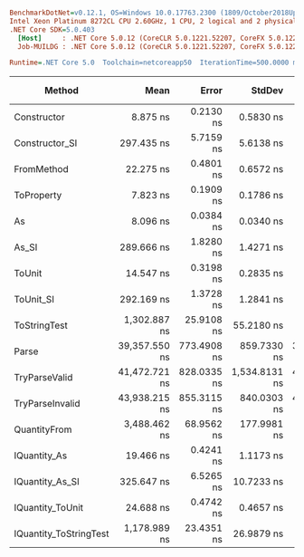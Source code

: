 ``` ini

BenchmarkDotNet=v0.12.1, OS=Windows 10.0.17763.2300 (1809/October2018Update/Redstone5)
Intel Xeon Platinum 8272CL CPU 2.60GHz, 1 CPU, 2 logical and 2 physical cores
.NET Core SDK=5.0.403
  [Host]     : .NET Core 5.0.12 (CoreCLR 5.0.1221.52207, CoreFX 5.0.1221.52207), X64 RyuJIT
  Job-MUILDG : .NET Core 5.0.12 (CoreCLR 5.0.1221.52207, CoreFX 5.0.1221.52207), X64 RyuJIT

Runtime=.NET Core 5.0  Toolchain=netcoreapp50  IterationTime=500.0000 ms  

```
|                 Method |          Mean |       Error |        StdDev |        Median |  Gen 0 |  Gen 1 | Gen 2 | Allocated |
|----------------------- |--------------:|------------:|--------------:|--------------:|-------:|-------:|------:|----------:|
|            Constructor |      8.875 ns |   0.2130 ns |     0.5830 ns |      8.656 ns |      - |      - |     - |         - |
|         Constructor_SI |    297.435 ns |   5.7159 ns |     5.6138 ns |    295.104 ns | 0.0101 |      - |     - |     192 B |
|             FromMethod |     22.275 ns |   0.4801 ns |     0.6572 ns |     22.271 ns |      - |      - |     - |         - |
|             ToProperty |      7.823 ns |   0.1909 ns |     0.1786 ns |      7.753 ns |      - |      - |     - |         - |
|                     As |      8.096 ns |   0.0384 ns |     0.0340 ns |      8.091 ns |      - |      - |     - |         - |
|                  As_SI |    289.666 ns |   1.8280 ns |     1.4271 ns |    289.639 ns | 0.0097 |      - |     - |     192 B |
|                 ToUnit |     14.547 ns |   0.3198 ns |     0.2835 ns |     14.446 ns |      - |      - |     - |         - |
|              ToUnit_SI |    292.169 ns |   1.3728 ns |     1.2841 ns |    291.992 ns | 0.0101 |      - |     - |     192 B |
|           ToStringTest |  1,302.887 ns |  25.9108 ns |    55.2180 ns |  1,330.033 ns | 0.0494 |      - |     - |     944 B |
|                  Parse | 39,357.550 ns | 773.4908 ns |   859.7330 ns | 39,040.682 ns | 1.7581 | 0.0764 |     - |   33344 B |
|          TryParseValid | 41,472.721 ns | 828.0335 ns | 1,534.8131 ns | 41,141.745 ns | 1.7572 | 0.0837 |     - |   33320 B |
|        TryParseInvalid | 43,938.215 ns | 855.3115 ns |   840.0303 ns | 43,930.333 ns | 1.7101 |      - |     - |   32928 B |
|           QuantityFrom |  3,488.462 ns |  68.9562 ns |   177.9981 ns |  3,500.000 ns |      - |      - |     - |      56 B |
|           IQuantity_As |     19.466 ns |   0.4241 ns |     1.1173 ns |     19.461 ns | 0.0013 |      - |     - |      24 B |
|        IQuantity_As_SI |    325.647 ns |   6.5265 ns |    10.7233 ns |    325.244 ns | 0.0102 |      - |     - |     192 B |
|       IQuantity_ToUnit |     24.688 ns |   0.4742 ns |     0.4657 ns |     24.701 ns | 0.0030 |      - |     - |      56 B |
| IQuantity_ToStringTest |  1,178.989 ns |  23.4351 ns |    26.9879 ns |  1,180.063 ns | 0.0497 |      - |     - |     944 B |
